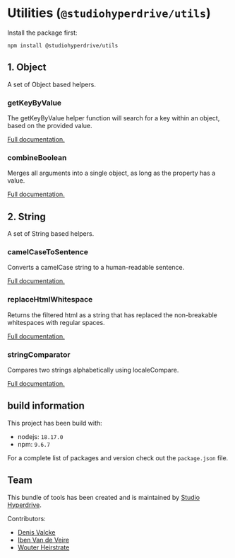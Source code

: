 # Utilities (`@studiohyperdrive/utils`)

Install the package first:
```shell
npm install @studiohyperdrive/utils
```

## 1. Object

A set of Object based helpers.

### getKeyByValue
The getKeyByValue helper function will search for a key within an object, based on the provided value.

[Full documentation.](./src/lib/object/get-key-by-value/get-key-by-value.util.md)

### combineBoolean
Merges all arguments into a single object, as long as the property has a value.

[Full documentation.](./src/lib/object/merge/merge.util.md)

## 2. String

A set of String based helpers.

### camelCaseToSentence
Converts a camelCase string to a human-readable sentence.

[Full documentation.](./src/lib/string/camel-case-to-sentence/camel-case-to-sentence.util.md)

### replaceHtmlWhitespace
Returns the filtered html as a string that has replaced the non-breakable whitespaces with regular spaces.

[Full documentation.](./src/lib/string/replace-whitespace/replace-whitespace.util.md)

### stringComparator
Compares two strings alphabetically using localeCompare.

[Full documentation.](./src/lib/string/string-comparator/string-comparator.util.md)

## build information
This project has been build with:
- nodejs: `18.17.0`
- npm: `9.6.7`

For a complete list of packages and version check out the `package.json` file.

## Team

This bundle of tools has been created and is maintained by [Studio Hyperdrive](https://studiohyperdrive.be).

Contributors:
- [Denis Valcke](https://github.com/DenisValcke)
- [Iben Van de Veire](https://github.com/IbenTesara)
- [Wouter Heirstrate](https://github.com/WHeirstrate)
